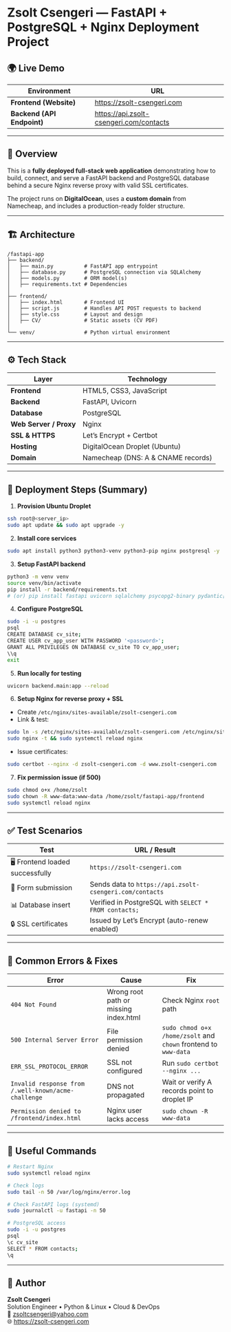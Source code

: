 # Zsolt Csengeri — FastAPI + PostgreSQL + Nginx Deployment Project

## 🌍 Live Demo
| Environment | URL |
|--------------|-----|
| **Frontend (Website)** | https://zsolt-csengeri.com |
| **Backend (API Endpoint)** | https://api.zsolt-csengeri.com/contacts |

---

## 🧩 Overview
This is a **fully deployed full-stack web application** demonstrating how to build, connect, and serve a FastAPI backend and PostgreSQL database behind a secure Nginx reverse proxy with valid SSL certificates.

The project runs on **DigitalOcean**, uses a **custom domain** from Namecheap, and includes a production-ready folder structure.

---

## 🏗️ Architecture
```
/fastapi-app
├── backend/
│   ├── main.py          # FastAPI app entrypoint
│   ├── database.py      # PostgreSQL connection via SQLAlchemy
│   ├── models.py        # ORM model(s)
│   ├── requirements.txt # Dependencies
│
├── frontend/
│   ├── index.html       # Frontend UI
│   ├── script.js        # Handles API POST requests to backend
│   ├── style.css        # Layout and design
│   ├── CV/              # Static assets (CV PDF)
│
└── venv/                # Python virtual environment
```
---

## ⚙️ Tech Stack
| Layer | Technology |
|--------|-------------|
| **Frontend** | HTML5, CSS3, JavaScript |
| **Backend** | FastAPI, Uvicorn |
| **Database** | PostgreSQL |
| **Web Server / Proxy** | Nginx |
| **SSL & HTTPS** | Let’s Encrypt + Certbot |
| **Hosting** | DigitalOcean Droplet (Ubuntu) |
| **Domain** | Namecheap (DNS: A & CNAME records) |

---

## 🚀 Deployment Steps (Summary)

1. **Provision Ubuntu Droplet**
```bash
ssh root@<server_ip>
sudo apt update && sudo apt upgrade -y
```

2. **Install core services**
```bash
sudo apt install python3 python3-venv python3-pip nginx postgresql -y
```

3. **Setup FastAPI backend**
```bash
python3 -m venv venv
source venv/bin/activate
pip install -r backend/requirements.txt
# (or) pip install fastapi uvicorn sqlalchemy psycopg2-binary pydantic[email]
```

4. **Configure PostgreSQL**
```bash
sudo -i -u postgres
psql
CREATE DATABASE cv_site;
CREATE USER cv_app_user WITH PASSWORD '<password>';
GRANT ALL PRIVILEGES ON DATABASE cv_site TO cv_app_user;
\\q
exit
```

5. **Run locally for testing**
```bash
uvicorn backend.main:app --reload
```

6. **Setup Nginx for reverse proxy + SSL**
- Create `/etc/nginx/sites-available/zsolt-csengeri.com`
- Link & test:
```bash
sudo ln -s /etc/nginx/sites-available/zsolt-csengeri.com /etc/nginx/sites-enabled/
sudo nginx -t && sudo systemctl reload nginx
```
- Issue certificates:
```bash
sudo certbot --nginx -d zsolt-csengeri.com -d www.zsolt-csengeri.com
```

7. **Fix permission issue (if 500)**
```bash
sudo chmod o+x /home/zsolt
sudo chown -R www-data:www-data /home/zsolt/fastapi-app/frontend
sudo systemctl reload nginx
```

---

## ✅ Test Scenarios

| Test | URL / Result |
|------|---------------|
| 🖥️ Frontend loaded successfully | `https://zsolt-csengeri.com` |
| 📨 Form submission | Sends data to `https://api.zsolt-csengeri.com/contacts` |
| 📊 Database insert | Verified in PostgreSQL with `SELECT * FROM contacts;` |
| 🔒 SSL certificates | Issued by Let’s Encrypt (auto-renew enabled) |

---

## 🧾 Common Errors & Fixes

| Error | Cause | Fix |
|--------|--------|-----|
| `404 Not Found` | Wrong root path or missing index.html | Check Nginx `root` path |
| `500 Internal Server Error` | File permission denied | `sudo chmod o+x /home/zsolt` and `chown` frontend to `www-data` |
| `ERR_SSL_PROTOCOL_ERROR` | SSL not configured | Run `sudo certbot --nginx ...` |
| `Invalid response from /.well-known/acme-challenge` | DNS not propagated | Wait or verify A records point to droplet IP |
| `Permission denied to /frontend/index.html` | Nginx user lacks access | `sudo chown -R www-data` |

---

## 🧰 Useful Commands

```bash
# Restart Nginx
sudo systemctl reload nginx

# Check logs
sudo tail -n 50 /var/log/nginx/error.log

# Check FastAPI logs (systemd)
sudo journalctl -u fastapi -n 50

# PostgreSQL access
sudo -i -u postgres
psql
\c cv_site
SELECT * FROM contacts;
\q
```

---

## 📖 Author
**Zsolt Csengeri**  
Solution Engineer • Python & Linux • Cloud & DevOps  
📧 zsoltcsengeri@yahoo.com  
🌐 https://zsolt-csengeri.com
